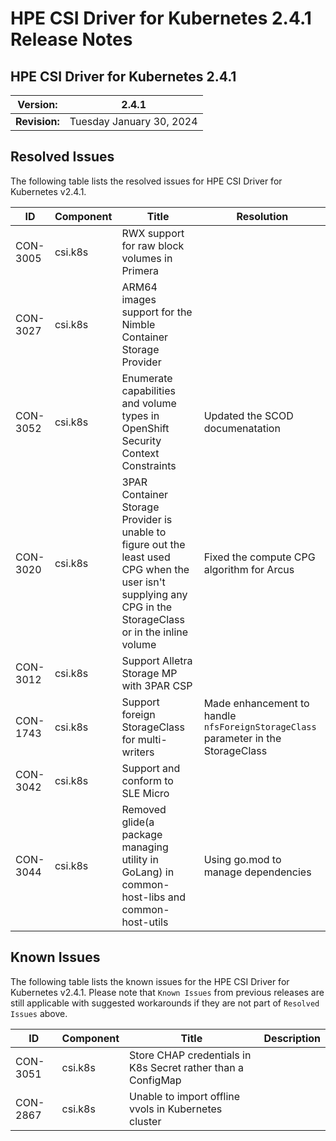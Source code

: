 # HPE CSI Driver for Kubernetes 2.4.1 Release Notes

## HPE CSI Driver for Kubernetes 2.4.1

| **Version:** |2.4.1|
|--------------|-----|
| **Revision:** | Tuesday January 30, 2024 |

## Resolved Issues

The following table lists the resolved issues for HPE CSI Driver for Kubernetes v2.4.1.

|ID|Component |Title|Resolution|
|--|---------|-----|-----------|
|CON-3005|csi.k8s|RWX support for raw block volumes in Primera||
|CON-3027|csi.k8s|ARM64 images support for the Nimble Container Storage Provider||
|CON-3052|csi.k8s|Enumerate capabilities and volume types in OpenShift Security Context Constraints|Updated the SCOD documenatation|
|CON-3020|csi.k8s|3PAR Container Storage Provider is unable to figure out the least used CPG when the user isn't supplying any CPG in the StorageClass or in the inline volume|Fixed the compute CPG algorithm for Arcus|
|CON-3012|csi.k8s|Support Alletra Storage MP with 3PAR CSP||
|CON-1743|csi.k8s|Support foreign StorageClass for multi-writers|Made enhancement to handle `nfsForeignStorageClass` parameter in the StorageClass|
|CON-3042|csi.k8s|Support and conform to SLE Micro||
|CON-3044|csi.k8s|Removed glide(a package managing utility in GoLang) in common-host-libs and common-host-utils| Using go.mod to manage dependencies|

## Known Issues

The following table lists the known issues for the HPE CSI Driver for Kubernetes v2.4.1. Please note that `Known Issues` from previous releases are still applicable with suggested workarounds if they are not part of `Resolved Issues` above.

|ID|Component |Title|Description|
|--|---------|-----|-----------|
|CON-3051|csi.k8s|Store CHAP credentials in K8s Secret rather than a ConfigMap||
|CON-2867|csi.k8s|Unable to import offline vvols in Kubernetes cluster||
